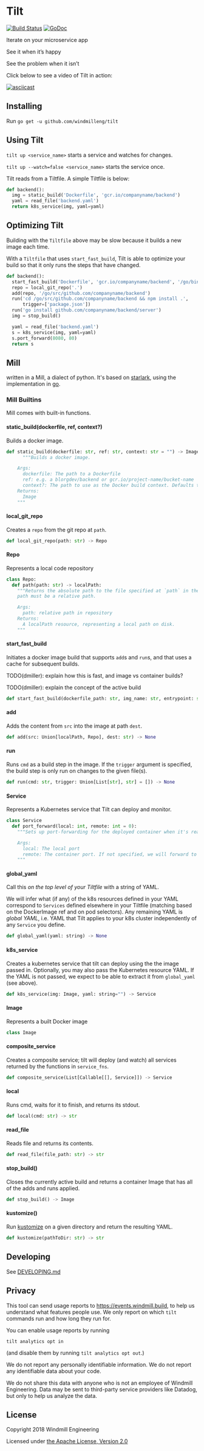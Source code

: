 # Tilt

[![Build Status](https://circleci.com/gh/windmilleng/tilt/tree/master.svg?style=shield)](https://circleci.com/gh/windmilleng/tilt)
[![GoDoc](https://godoc.org/github.com/windmilleng/tilt?status.svg)](https://godoc.org/github.com/windmilleng/tilt)

Iterate on your microservice app

See it when it’s happy

See the problem when it isn’t

Click below to see a video of Tilt in action:

[![asciicast](https://asciinema.org/a/209622.png)](https://asciinema.org/a/209622)

## Installing

Run `go get -u github.com/windmilleng/tilt`

## Using Tilt

`tilt up <service_name>` starts a service and watches for changes.

`tilt up --watch=false <service_name>` starts the service once.

Tilt reads from a Tiltfile. A simple Tiltfile is below:

```python
def backend():
  img = static_build('Dockerfile', 'gcr.io/companyname/backend')
  yaml = read_file('backend.yaml')
  return k8s_service(img, yaml=yaml)
```

## Optimizing Tilt

Building with the `Tiltfile` above may be slow because it builds a new image each time.

With a `Tiltfile` that uses `start_fast_build`, Tilt is able to optimize your build so
that it only runs the steps that have changed.

```python
def backend():
  start_fast_build('Dockerfile', 'gcr.io/companyname/backend', '/go/bin/server')
  repo = local_git_repo('.')
  add(repo, '/go/src/github.com/companyname/backend')
  run('cd /go/src/github.com/companyname/backend && npm install .',
      trigger=['package.json'])
  run('go install github.com/companyname/backend/server')
  img = stop_build()

  yaml = read_file('backend.yaml')
  s = k8s_service(img, yaml=yaml)
  s.port_forward(8080, 80)
  return s
```

## Mill

written in a Mill, a dialect of python. It's based on [starlark](https://github.com/bazelbuild/starlark), using the implementation in [go](https://github.com/google/skylark).

### Mill Builtins

Mill comes with built-in functions.

#### static_build(dockerfile, ref, context?)
Builds a docker image.

```python
def static_build(dockerfile: str, ref: str, context: str = "") -> Image:
      """Builds a docker image.

    Args:
      dockerfile: The path to a Dockerfile
      ref: e.g. a blorgdev/backend or gcr.io/project-name/bucket-name
      context?: The path to use as the Docker build context. Defaults to the Dockerfile directory.
    Returns:
      Image
    """
```

#### local_git_repo
Creates a `repo` from the git repo at `path`.

```python
def local_git_repo(path: str) -> Repo
```

#### Repo
Represents a local code repository

```python
class Repo:
  def path(path: str) -> localPath:
    """Returns the absolute path to the file specified at `path` in the repo.
    path must be a relative path.

    Args:
      path: relative path in repository
    Returns:
      A localPath resource, representing a local path on disk.
    """
```

#### start_fast_build

Initiates a docker image build that supports `add`s and `run`s, and that uses a cache for subsequent builds.

TODO(dmiller): explain how this is fast, and image vs container builds?

TODO(dmiller): explain the concept of the active build

```python
def start_fast_build(dockerfile_path: str, img_name: str, entrypoint: str = "") -> None
```

#### add

Adds the content from `src` into the image at path `dest`.

```python
def add(src: Union[localPath, Repo], dest: str) -> None
```

#### run

Runs `cmd` as a build step in the image.
If the `trigger` argument is specified, the build step is only run on changes to the given file(s).

```python
def run(cmd: str, trigger: Union[List[str], str] = []) -> None
```

#### Service

Represents a Kubernetes service that Tilt can deploy and monitor.

```python
class Service
  def port_forward(local: int, remote: int = 0):
    """Sets up port-forwarding for the deployed container when it's ready.

    Args:
      local: The local port
      remote: The container port. If not specified, we will forward to the first port in the container
    """
```

#### global_yaml
Call this _on the top level of your Tiltfile_ with a string of YAML.

We will infer what (if any) of the k8s resources defined in your YAML correspond to `Services` defined elsewhere in your Tiltfile (matching based on the DockerImage ref and on pod selectors). Any remaining YAML is _global YAML_, i.e. YAML that Tilt applies to your k8s cluster independently of any `Service` you define. 
```python
def global_yaml(yaml: string) -> None
```

#### k8s_service

Creates a kubernetes service that tilt can deploy using the the image passed in. Optionally, you may also pass the Kubernetes resource YAML. If the YAML is not passed, we expect to be able to extract it from `global_yaml` (see above).

```python
def k8s_service(img: Image, yaml: string="") -> Service
```

#### Image

Represents a built Docker image

```python
class Image
```

#### composite_service

Creates a composite service; tilt will deploy (and watch) all services returned by the functions in `service_fns`.

```python
def composite_service(List[Callable[[], Service]]) -> Service
```

#### local

Runs cmd, waits for it to finish, and returns its stdout.

```python
def local(cmd: str) -> str
```

#### read_file

Reads file and returns its contents.

```python
def read_file(file_path: str) -> str
```

#### stop_build()

Closes the currently active build and returns a container Image that has all of the adds and runs applied.

```python
def stop_build() -> Image
```

#### kustomize()

Run [kustomize](https://github.com/kubernetes-sigs/kustomize) on a given directory and return the resulting YAML.

```python
def kustomize(pathToDir: str) -> str
```

## Developing
See [DEVELOPING.md](DEVELOPING.md)

## Privacy

This tool can send usage reports to https://events.windmill.build, to help us
understand what features people use. We only report on which `tilt` commands
run and how long they run for.

You can enable usage reports by running

```
tilt analytics opt in
```

(and disable them by running `tilt analytics opt out`.)

We do not report any personally identifiable information. We do not report any
identifiable data about your code.

We do not share this data with anyone who is not an employee of Windmill
Engineering. Data may be sent to third-party service providers like Datadog,
but only to help us analyze the data.

## License

Copyright 2018 Windmill Engineering

Licensed under [the Apache License, Version 2.0](LICENSE)
